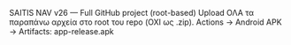 ﻿SAITIS NAV v26 — Full GitHub project (root-based)
Upload ΟΛΑ τα παραπάνω αρχεία στο root του repo (ΟΧΙ ως .zip).
Actions → Android APK → Artifacts: app-release.apk
